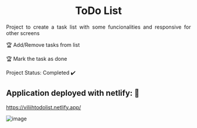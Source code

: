 <h1 align="center"> ToDo List</h1>

<p align="justify"> Project to create a task list with some funcionalities and responsive for other screens</p>

:trophy: Add/Remove tasks from list

:trophy: Mark the task as done

Project Status: Completed :heavy_check_mark:

## Application deployed with netlify: :dash:

https://viliihtodolist.netlify.app/


![image](https://user-images.githubusercontent.com/95263438/200971128-8031c32e-c259-4eee-a7ea-af77c26e37a1.png)
